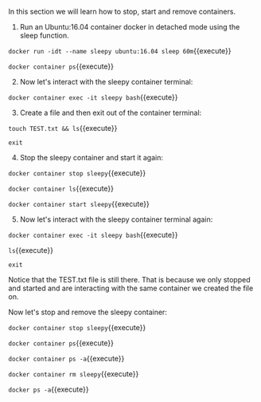 In this section we will learn how to stop, start and remove containers.

1) Run an Ubuntu:16.04 container docker in detached mode using the sleep function.

`docker run -idt --name sleepy ubuntu:16.04 sleep 60m`{{execute}}

`docker container ps`{{execute}}

2) Now let's interact with the sleepy container terminal:

`docker container exec -it sleepy bash`{{execute}}

3) Create a file and then exit out of the container terminal:

`touch TEST.txt && ls`{{execute}}

`exit`

4) Stop the sleepy container and start it again:

`docker container stop sleepy`{{execute}}

`docker container ls`{{execute}}

`docker container start sleepy`{{execute}}

5) Now let's interact with the sleepy container terminal again:

`docker container exec -it sleepy bash`{{execute}}

`ls`{{execute}}

`exit`

Notice that the TEST.txt file is still there. That is because we only stopped and started and are interacting with the same container we created the file on.

Now let's stop and remove the sleepy container:

`docker container stop sleepy`{{execute}}

`docker container ps`{{execute}}

`docker container ps -a`{{execute}}

`docker container rm sleepy`{{execute}}

`docker ps -a`{{execute}}
